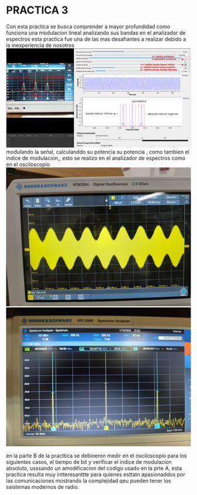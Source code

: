 # PRACTICA 3
Con  esta practica se busca comprender a mayor profundidad como funciona una modulacion lineal analizando sus bandas en el analizador de espectros 
esta practica fue una de las mas desafiantes a realizar debido a la inexperiencia de nosotros 
![Descripción](Practica_3/imagnes/descarga.png)
modulando la señal, calculanddo su potencia su potencia , como tambien el indice de modulacion,, esto se realizo en el analizador de espectros como en el osciloscopio
![Texto alternativo](Practica_3/imagnes/1.jpg)
![Texto alternativo](Practica_3/imagnes/3.jpg)

en la parte B de la practtica se debioeron medir en el osciloscopio para los siguientes casos, el tiempo de bit y verificar el indice de modulacion absoluto, usssando un amodificacion del codigo usado en la prte A, esta practica resulta muy intteresanttte para quienes esttatn apasionaddos por las comunicaciones mostrando la complejidad qeu pueden tener los ssistemas modernos de radio.


